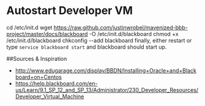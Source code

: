# Autostart Developer VM

   cd /etc/init.d
   wget https://raw.github.com/justinwrobel/mavenized-bbb-project/master/docs/blackboard -O /etc/init.d/blackboard
   chmod +x /etc/init.d/blackboard
   chkconfig \--add blackboard
finally, either restart or type `service blackboard start` and blackboard should start up.

##Sources & Inspiration
 * http://www.edugarage.com/display/BBDN/Installing+Oracle+and+Blackboard+on+Centos
 * https://help.blackboard.com/en-us/Learn/9.1_SP_12_and_SP_13/Administrator/230_Developer_Resources/Developer_Virtual_Machine